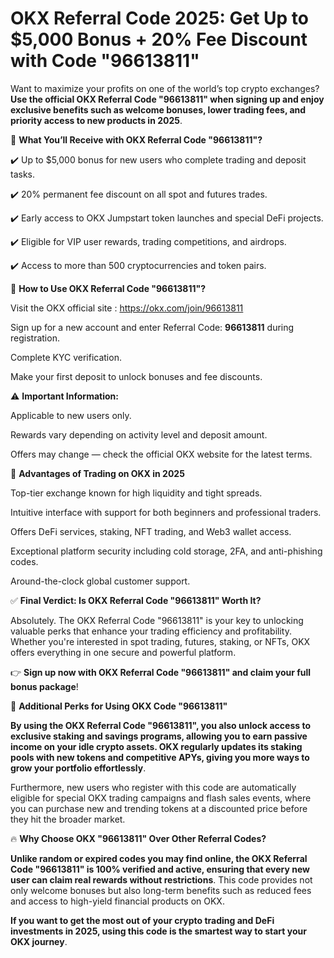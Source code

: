 # OKX Referral Code 2025: Get Up to $5,000 Bonus + 20% Fee Discount with Code "96613811"

Want to maximize your profits on one of the world’s top crypto exchanges? **Use the official OKX Referral Code "96613811" when signing up and enjoy exclusive benefits such as welcome bonuses, lower trading fees, and priority access to new products in 2025**.

🎁 **What You’ll Receive with OKX Referral Code "96613811"?**

✔️ Up to $5,000 bonus for new users who complete trading and deposit tasks.

✔️ 20% permanent fee discount on all spot and futures trades.

✔️ Early access to OKX Jumpstart token launches and special DeFi projects.

✔️ Eligible for VIP user rewards, trading competitions, and airdrops.

✔️ Access to more than 500 cryptocurrencies and token pairs.

🚀 **How to Use OKX Referral Code "96613811"?**

Visit the OKX official site : https://okx.com/join/96613811

Sign up for a new account and enter Referral Code: **96613811** during registration.

Complete KYC verification.

Make your first deposit to unlock bonuses and fee discounts.

⚠️ **Important Information:**

Applicable to new users only.

Rewards vary depending on activity level and deposit amount.

Offers may change — check the official OKX website for the latest terms.

🌟 **Advantages of Trading on OKX in 2025**

Top-tier exchange known for high liquidity and tight spreads.

Intuitive interface with support for both beginners and professional traders.

Offers DeFi services, staking, NFT trading, and Web3 wallet access.

Exceptional platform security including cold storage, 2FA, and anti-phishing codes.

Around-the-clock global customer support.

✅ **Final Verdict: Is OKX Referral Code "96613811" Worth It?**

Absolutely. The OKX Referral Code "96613811" is your key to unlocking valuable perks that enhance your trading efficiency and profitability. Whether you're interested in spot trading, futures, staking, or NFTs, OKX offers everything in one secure and powerful platform.

👉 **Sign up now with OKX Referral Code "96613811" and claim your full bonus package**!


🌟 **Additional Perks for Using OKX Code "96613811"**

**By using the OKX Referral Code "96613811", you also unlock access to exclusive staking and savings programs, allowing you to earn passive income on your idle crypto assets. OKX regularly updates its staking pools with new tokens and competitive APYs, giving you more ways to grow your portfolio effortlessly**.

Furthermore, new users who register with this code are automatically eligible for special OKX trading campaigns and flash sales events, where you can purchase new and trending tokens at a discounted price before they hit the broader market.

🔥 **Why Choose OKX "96613811" Over Other Referral  Codes?**

**Unlike random or expired codes you may find online, the OKX Referral Code "96613811" is 100% verified and active, ensuring that every new user can claim real rewards without restrictions**. This code provides not only welcome bonuses but also long-term benefits such as reduced fees and access to high-yield financial products on OKX.

**If you want to get the most out of your crypto trading and DeFi investments in 2025, using this code is the smartest way to start your OKX journey**.




